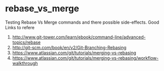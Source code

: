 # rebase_vs_merge
Testing Rebase Vs Merge commands and there possible side-effects.
Good Links to refere
1. http://www.git-tower.com/learn/ebook/command-line/advanced-topics/rebase
2. http://git-scm.com/book/en/v2/Git-Branching-Rebasing
3. https://www.atlassian.com/git/tutorials/merging-vs-rebasing
4. https://www.atlassian.com/git/tutorials/merging-vs-rebasing/workflow-walkthrough
